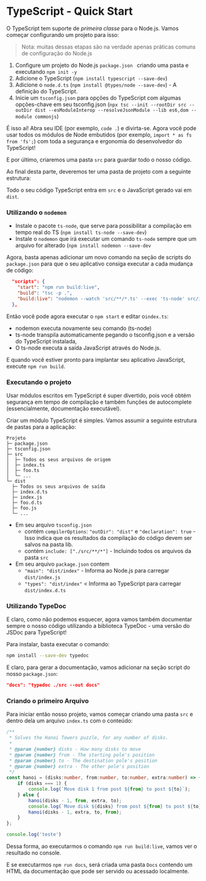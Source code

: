 # TypeScript - Quick Start

O TypeScript tem suporte de *primeira classe* para o Node.js. Vamos começar configurando um projeto para isso:

> Nota: muitas dessas etapas são na verdade apenas práticas comuns de configuração do Node.js

1. Configure um projeto do Node.js `package.json `  criando uma pasta e executando `npm init -y`
2. Adicione o TypeScript (`npm install typescript --save-dev`)
3. Adicione o `node.d.ts` (`npm install @types/node --save-dev`) - A definição do TypeScript.
4. Inicie um `tsconfig.json` para opções do TypeScript com algumas opções-chave em seu tsconfig.json (`npx tsc --init --rootDir src --outDir dist --esModuleInterop --resolveJsonModule --lib es6,dom --module commonjs`)

É isso aí! Abra seu IDE (por exemplo, `code .`) e divirta-se. Agora você pode usar todos os módulos de Node embutidos (por exemplo, `import * as fs from 'fs';`) com toda a segurança e ergonomia do desenvolvedor do TypeScript!

E por último, criaremos uma pasta `src` para guardar todo o nosso código.

Ao final desta parte, deveremos ter uma pasta de projeto com a seguinte estrutura:



Todo o seu código TypeScript entra em `src` e o JavaScript gerado vai em `dist`.



### Utilizando o `nodemon`

- Instale o pacote `ts-node`,  que serve para possibilitar a compilação em tempo real do TS (`npm install ts-node --save-dev`)
- Instale o `nodemon` que irá executar um comando `ts-node` sempre que um arquivo for alterado (`npm install nodemon --save-dev`

Agora, basta apenas adicionar um novo comando na seção de scripts do `package.json` para que o seu aplicativo consiga executar a cada mudança de código:

```json
  "scripts": {
    "start": "npm run build:live",
    "build": "tsc -p .",
    "build:live": "nodemon --watch 'src/**/*.ts' --exec 'ts-node' src/index.ts"
  },
```

Então você pode agora executar o `npm start` e editar o`index.ts`:

- nodemon executa novamente seu comando (ts-node)
- ts-node transpila automaticamente pegando o tsconfig.json e a versão do TypeScript instalada,
- O ts-node executa a saída JavaScript através do Node.js.

E quando você estiver pronto para implantar seu aplicativo JavaScript, execute `npm run build`.





### Executando o projeto



Usar módulos escritos em TypeScript é super divertido, pois você obtém segurança em tempo de compilação e também funções de autocomplete (essencialmente, documentação executável).

Criar um módulo TypeScript é simples. Vamos assumir a seguinte estrutura de pastas para a aplicação:



```
Projeto
├─ package.json
├─ tsconfig.json
├─ src
│  ├─ Todos os seus arquivos de origem
│  ├─ index.ts
│  ├─ foo.ts
│  └─ ...
└─ dist
  ├─ Todos os seus arquivos de saída
  ├─ index.d.ts
  ├─ index.js
  ├─ foo.d.ts
  ├─ foo.js
  └─ ...
```

- Em seu arquivo `tsconfig.json`
  - contém `compilerOptions`: `"outDir": "dist"` e `"declaration": true` - Isso indica que os resultados da compilação do código devem ser salvos na pasta lib.
  - contém `include: ["./src/**/*"]` - Incluindo todos os arquivos da pasta `src`
- Em seu arquivo `package.json` contem
  - `"main": "dist/index"` - Informa ao Node.js para carregar `dist/index.js`
  - `"types": "dist/index"` < Informa ao TypeScript para carregar `dist/index.d.ts`





### Utilizando TypeDoc



E claro, como não podemos esquecer, agora vamos também documentar sempre o nosso código utilizando a biblioteca TypeDoc - uma versão do JSDoc para TypeScript!

Para instalar, basta executar o comando:

```bash
npm install --save-dev typedoc
```



E claro, para gerar a documentação, vamos adicionar na seção script do nosso `package.json`:

```json
"docs": "typedoc ./src --out docs"
```



### Criando o primeiro Arquivo

Para iniciar então nosso projeto, vamos começar criando uma pasta `src` e dentro dela um arquivo `index.ts` com o conteúdo: 

```typescript
/**
 * Solves the Hanoi Towers puzzle, for any number of disks.
 *
 * @param {number} disks - How many disks to move
 * @param {number} from - The starting pole's position
 * @param {number} to - The destination pole's position
 * @param {number} extra - The other pole's position
 */
const hanoi = (disks:number, from:number, to:number, extra:number) => {
    if (disks === 1) {
        console.log(`Move disk 1 from post ${from} to post ${to}`);
    } else {
        hanoi(disks - 1, from, extra, to);
        console.log(`Move disk ${disks} from post ${from} to post ${to}`);
        hanoi(disks - 1, extra, to, from);
    }
};

console.log('teste')
```

Dessa forma, ao executarmos o comando `npm run build:live`, vamos ver o resultado no console.

E se executarmos `npm run docs`, será criada uma pasta `Docs` contendo um HTML da documentação que pode ser servido ou acessado localmente.